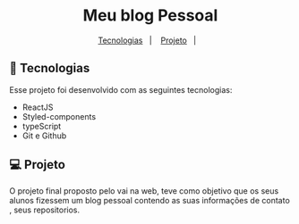 <h1 align="center">Meu blog Pessoal</h1>



<p align="center">
  <a href="#-tecnologias">Tecnologias</a>&nbsp;&nbsp;&nbsp;|&nbsp;&nbsp;&nbsp;
  <a href="#-projeto">Projeto</a>&nbsp;&nbsp;&nbsp;|&nbsp;&nbsp;&nbsp;

<br>

## 🚀 Tecnologias

Esse projeto foi desenvolvido com as seguintes tecnologias:

- ReactJS
- Styled-components
- typeScript
- Git e Github

## 💻 Projeto

O projeto final proposto pelo vai na web, teve como objetivo que os seus alunos fizessem um blog pessoal contendo as suas informações de contato , seus repositorios.



